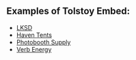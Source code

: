 ## Examples of Tolstoy Embed:

- [LKSD](https://www.lskd.co/pages/this-is-fusion)
- [Haven Tents](https://haventents.com/pages/camping-hammock-set-up)
- [Photobooth Supply](https://photoboothsupplyco.com/)
- [Verb Energy](https://www.verbenergy.co/)

